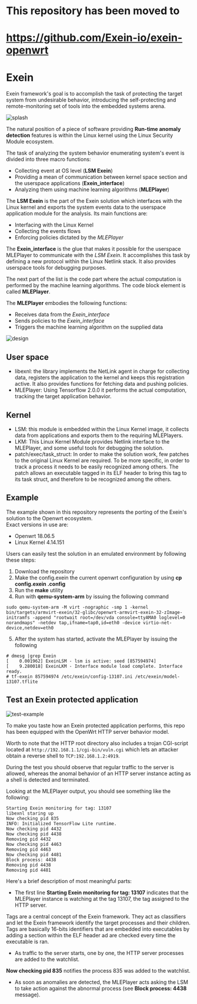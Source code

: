 # This repository has been moved to 
# https://github.com/Exein-io/exein-openwrt



# Exein


Exein framework's goal is to accomplish the task of protecting the target system from undesirable behavior, introducing the self-protecting and remote-monitoring set of tools into the embedded systems arena.

![splash](/imgs/splash.jpg)

The natural position of a piece of software providing **Run-time anomaly detection** features is within the Linux kernel using the Linux Security Module ecosystem.

The task of analyzing the system behavior enumerating system's event is divided into three macro functions:

- Collecting event at OS level (**LSM Exein**)
- Providing a mean of communication between kernel space  section and the userspace applications (**Exein_interface**)
- Analyzing them using machine learning algorithms (**MLEPlayer**)

The **LSM Exein** is the part of the Exein solution which interfaces with the Linux kernel and exports the system events data to the userspace application module for the analysis. Its main functions are:

- Interfacing with the Linux Kernel
- Collecting the events flows
- Enforcing policies dictated by the *MLEPlayer*

The **Exein_interface** is the glue that makes it possible for the userspace MLEPlayer to communicate with the *LSM Exein*. It accomplishes this task by defining a new protocol within the Linux Netlink stack. It also provides userspace tools for debugging purposes.

The next part of the list is the code part where the actual computation is performed by the machine learning algorithms.  The code block element is called **MLEPlayer**.

The **MLEPlayer** embodies the following functions:

- Receives data from the *Exein_interface*
- Sends policies to the *Exein_interface*
- Triggers the machine learning algorithm on the supplied data


![design](/imgs/exein.png)


## User space
- libexnl: the library implements the NetLink agent in charge for collecting data, registers the application to the kernel and keeps this registration active. It also provides functions for fetching data and pushing policies.
- MLEPlayer: Using Tensorflow 2.0.0 it performs the actual computation, tracking the target application behavior.


## Kernel
- LSM: this module is embedded within the Linux Kernel image, it collects data from applications and exports them to the requiring MLEPlayers.
- LKM: This Linux Kernel Module provides Netlink interface to the MLEPlayer, and some useful tools for debugging the solution.
- patch/exec/task_struct: In order to make the solution work, few patches to the original Linux Kernel are required. To be more specific, in order to track a process it needs to be easily recognized among others. The patch allows an executable tagged in its ELF header to bring this tag to its task struct, and therefore to be recognized among the others. 


## Example
The example shown in this repository represents the porting of the Exein's solution to the Openwrt ecosystem.  
Exact versions in use are:

- Openwrt 18.06.5
- Linux Kernel 4.14.151

Users can easily test the solution in an emulated environment by following these steps:

 1. Download the repository
 2. Make the config.exein the current openwrt configuration by using __cp config.exein .config__
 3. Run the __make__ utility
 4. Run with __qemu-system-arm__ by issuing the following command

```
sudo qemu-system-arm -M virt -nographic -smp 1 -kernel bin/targets/armvirt-exein/32-glibc/openwrt-armvirt-exein-32-zImage-initramfs -append "rootwait root=/dev/vda console=ttyAMA0 loglevel=0 norandmaps" -netdev tap,ifname=tap0,id=eth0 -device virtio-net-device,netdev=eth0
```
5. After the system has started, activate the MLEPlayer by issuing the following

```
# dmesg |grep Exein
[    0.001962] ExeinLSM - lsm is active: seed [857594974]
[    9.280018] ExeinLKM - Interface module load complete. Interface ready.
# tf-exein 857594974 /etc/exein/config-13107.ini /etc/exein/model-13107.tflite
```

## Test an Exein protected application  

![test-example](/imgs/test-example.gif)  

To make you taste how an Exein protected application performs, this repo has been equipped with the OpenWrt HTTP server behavior model.  

Worth to note that the HTTP root directory also includes a trojan CGI-script located at `http://192.168.1.1/cgi-bin/vuln.cgi` which lets an attacker obtain a reverse shell to `TCP:192.168.1.2:4919`.  

During the test you should observe that regular traffic to the server is allowed, whereas the anomal behavior of an HTTP server instance acting as a shell is detected and terminated.  

Looking at the MLEPlayer output, you should see something like the following:

```
Starting Exein monitoring for tag: 13107
libexnl staring up
Now checking pid 835
INFO: Initialized TensorFlow Lite runtime.
Now checking pid 4432
Now checking pid 4438
Removing pid 4432
Now checking pid 4463
Removing pid 4463
Now checking pid 4481
Block process: 4438
Removing pid 4438
Removing pid 4481
```

Here's a brief description of most meaningful parts:  

- The first line __Starting Exein monitoring for tag: 13107__ indicates that the MLEPlayer instance is watching at the tag 13107, the tag assigned to the HTTP server.  

Tags are a central concept of the Exein framework. They act as classifiers and let the Exein framework identify the target processes and their children. 
Tags are basically 16-bits identifiers that are embedded into executables by adding a section within the ELF header ad are checked every time the executable is ran.

- As traffic to the server starts, one by one, the HTTP server processes are added to the watchlist.

__Now checking pid 835__ notifies the process 835 was added to the watchlist.

- As soon as anomalies are detected, the MLEPlayer acts asking the LSM to take action against the abnormal process (see __Block process: 4438__ message).

